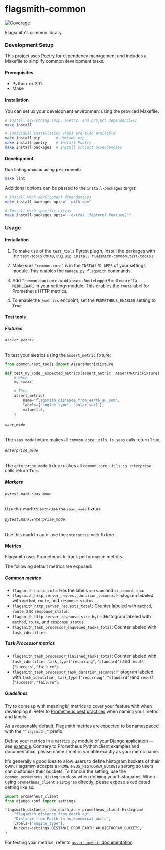 # flagsmith-common

[![Coverage](https://codecov.io/gh/Flagsmith/flagsmith-common/graph/badge.svg?token=L3OGOXH86K)](https://codecov.io/gh/Flagsmith/flagsmith-common)

Flagsmith's common library

### Development Setup

This project uses [Poetry](https://python-poetry.org/) for dependency management and includes a Makefile to simplify common development tasks.

#### Prerequisites

- Python >= 3.11
- Make

#### Installation

You can set up your development environment using the provided Makefile:

```bash
# Install everything (pip, poetry, and project dependencies)
make install

# Individual installation steps are also available
make install-pip       # Upgrade pip
make install-poetry    # Install Poetry
make install-packages  # Install project dependencies
```

#### Development

Run linting checks using pre-commit:

```bash
make lint
```

Additional options can be passed to the `install-packages` target:

```bash
# Install with development dependencies
make install-packages opts="--with dev"

# Install with specific extras
make install-packages opts="--extras 'feature1 feature2'"
```

### Usage

#### Installation

1. To make use of the `test_tools` Pytest plugin, install the packages with the `test-tools` extra, e.g. `pip install flagsmith-common[test-tools]`.

2. Make sure `"common.core"` is in the `INSTALLED_APPS` of your settings module.
This enables the `manage.py flagsmith` commands.

3. Add `"common.gunicorn.middleware.RouteLoggerMiddleware"` to `MIDDLEWARE` in your settings module.
This enables the `route` label for Prometheus HTTP metrics.

4. To enable the `/metrics` endpoint, set the `PROMETHEUS_ENABLED` setting to `True`.

#### Test tools

##### Fixtures

###### `assert_metric`

To test your metrics using the `assert_metric` fixture:

```python
from common.test_tools import AssertMetricFixture

def test_my_code__expected_metrics(assert_metric: AssertMetricFixture) -> None:
    # When
    my_code()

    # Then
    assert_metric(
        name="flagsmith_distance_from_earth_au_sum",
        labels={"engine_type": "solar_sail"},
        value=1.0,
    )
```

###### `saas_mode`

The `saas_mode` fixture makes all `common.core.utils.is_saas` calls return `True`.

###### `enterprise_mode`

The `enterprise_mode` fixture makes all `common.core.utils.is_enterprise` calls return `True`.

##### Markers

###### `pytest.mark.saas_mode`

Use this mark to auto-use the `saas_mode` fixture.

###### `pytest.mark.enterprise_mode`

Use this mark to auto-use the `enterprise_mode` fixture.

#### Metrics

Flagsmith uses Prometheus to track performance metrics.

The following default metrics are exposed:

##### Common metrics

- `flagsmith_build_info`: Has the labels `version` and `ci_commit_sha`.
- `flagsmith_http_server_request_duration_seconds`: Histogram labeled with `method`, `route`, and `response_status`.
- `flagsmith_http_server_requests_total`: Counter labeled with `method`, `route`, and `response_status`.
- `flagsmith_http_server_response_size_bytes`:Histogram labeled with `method`, `route`, and `response_status`.
- `flagsmith_task_processor_enqueued_tasks_total`: Counter labeled with `task_identifier`.

##### Task Processor metrics

- `flagsmith_task_processor_finished_tasks_total`: Counter labeled with `task_identifier`, `task_type` (`"recurring"`, `"standard"`) and `result` (`"success"`, `"failure"`).
- `flagsmith_task_processor_task_duration_seconds`: Histogram labeled with `task_identifier`, `task_type` (`"recurring"`, `"standard"`) and `result` (`"success"`, `"failure"`).

##### Guidelines

Try to come up with meaningful metrics to cover your feature with when developing it. Refer to [Prometheus best practices][1] when naming your metric and labels.

As a reasonable default, Flagsmith metrics are expected to be namespaced with the `"flagsmith_"` prefix.

Define your metrics in a `metrics.py` module of your Django application — see [example][2]. Contrary to Prometheus Python client examples and documentation, please name a metric variable exactly as your metric name.

It's generally a good idea to allow users to define histogram buckets of their own. Flagsmith accepts a `PROMETHEUS_HISTOGRAM_BUCKETS` setting so users can customise their buckets. To honour the setting, use the `common.prometheus.Histogram` class when defining your histograms. When using `prometheus_client.Histogram` directly, please expose a dedicated setting like so:

```python
import prometheus_client
from django.conf import settings

flagsmith_distance_from_earth_au = prometheus_client.Histogram(
    "flagsmith_distance_from_earth_au",
    "Distance from Earth in astronomical units",
    labels=["engine_type"],
    buckets=settings.DISTANCE_FROM_EARTH_AU_HISTOGRAM_BUCKETS,
)
```

For testing your metrics, refer to [`assert_metric` documentation][5].

[1]: https://prometheus.io/docs/practices/naming/
[2]: https://github.com/Flagsmith/flagsmith-common/blob/main/src/common/gunicorn/metrics.py
[3]: https://docs.gunicorn.org/en/stable/design.html#server-model
[4]: https://prometheus.github.io/client_python/multiprocess
[5]: #assert_metric
